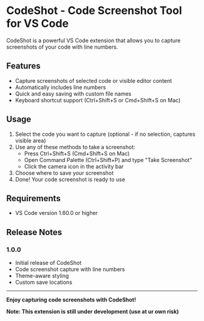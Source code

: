 # CodeShot - Code Screenshot Tool for VS Code

CodeShot is a powerful VS Code extension that allows you to capture screenshots of your code with line numbers.

## Features

- Capture screenshots of selected code or visible editor content
- Automatically includes line numbers
- Quick and easy saving with custom file names
- Keyboard shortcut support (Ctrl+Shift+S or Cmd+Shift+S on Mac)

## Usage

1. Select the code you want to capture (optional - if no selection, captures visible area)
2. Use any of these methods to take a screenshot:
   - Press Ctrl+Shift+S (Cmd+Shift+S on Mac)
   - Open Command Palette (Ctrl+Shift+P) and type "Take Screenshot"
   - Click the camera icon in the activity bar
3. Choose where to save your screenshot
4. Done! Your code screenshot is ready to use

## Requirements

- VS Code version 1.60.0 or higher

## Release Notes
### 1.0.0
- Initial release of CodeShot
- Code screenshot capture with line numbers
- Theme-aware styling
- Custom save locations

---
**Enjoy capturing code screenshots with CodeShot!**

**Note: This extension is still under development (use at ur own risk)**
